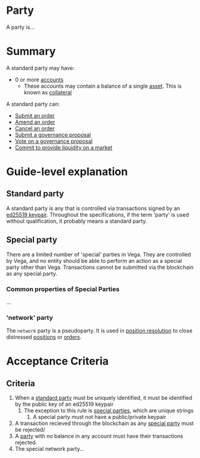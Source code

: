 # Party 

A party is...


# Summary

A standard party may have:
- 0 or more [accounts](./0013-accounts.md)
    - These accounts may contain a balance of a single [asset](./0040-asset-framework). This is known as [collateral](./0005-collateral.md)

A standard party can:
- [Submit an order](./0025-order-submission.md)
- [Amend an order](./0026-amends.md)
- [Cancel an order](./0033-cancel-orders.md)
- [Submit a governance proposal](./0028-governance.md)
- [Vote on a governance proposal](./0028-governance.md)
- [Commit to provide liquidity on a market](./0038-liquidity-provision-order-type)


# Guide-level explanation
## Standard party
A standard party is any that is controlled via transactions signed by an [ed25519 keypair](./0027-auth.md). Throughout the specifications, if the term 'party' is used without qualification, it probably means a standard party.

## Special party
There are a limited number of 'special' parties in Vega. They are controlled by Vega, and no entity should be able to perform an action as a special party other than Vega. Transactions cannot be submitted via the blockchain as any special party.

### Common properties of Special Parties
... 

### 'network' party
The `network` party is a pseudoparty. It is used in [position resolution](./0012/position-resolution.md) to close distressed [positions](./0006-positions-core.md) or [orders](./0024-order-status.md). 



# Acceptance Criteria


## Criteria
1. When a [standard party](#standard-party) must be uniquely identified, it must be identified by the public key of an ed25519 keypair
    1. The exception to this rule is [special parties](#special-party), which are unique strings
        1. A special party must not have a public/private keypair
1. A transaction recieved through the blockchain as any [special party](#special-parties) must be rejected/
1. A [party](#standard-party) with no balance in any account must have their transactions rejected.
1. The special network party...
